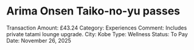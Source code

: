 # Arima Onsen Taiko-no-yu passes

Transaction Amount: £43.24
Category: Experiences
Comment: Includes private tatami lounge upgrade. City: Kobe Type: Wellness Status: To Pay
Date: November 26, 2025
